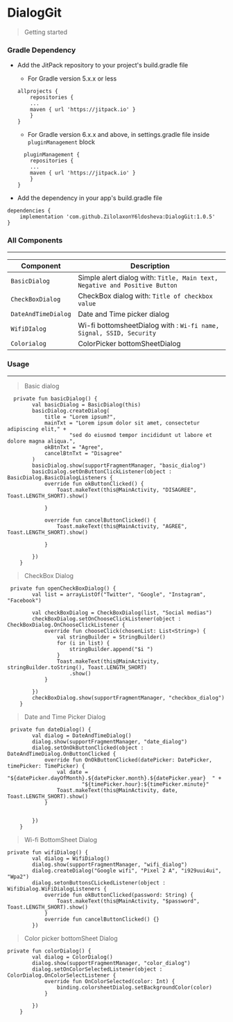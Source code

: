 # DialogGit
>Getting started
### Gradle Dependency
* Add the JitPack repository to your project's build.gradle file

    - For Gradle version 5.x.x or less
    ```
    allprojects {
        repositories {
        ...
        maven { url 'https://jitpack.io' }
        }
    }
    ```
    - For Gradle version 6.x.x and above, in settings.gradle file inside `pluginManagement` block
    ```
      pluginManagement {
        repositories {
        ...
        maven { url 'https://jitpack.io' }
        }
    }
    ```

* Add the dependency in your app's build.gradle file

```
dependencies {
	implementation 'com.github.ZilolaxonY6ldosheva:DialogGit:1.0.5'
}
```

### All Components
------------------------

| Component | Description |
| --- | --- | 
| `BasicDialog`| Simple alert dialog with: `Title, Main text, Negative and Positive Button` |  
| `CheckBoxDialog`| CheckBox dialog with: `Title of checkbox value` |
| `DateAndTimeDialog`| Date and Time picker dialog |
| `WifiDIalog`| Wi-fi bottomsheetDialog with : `Wi-fi name, Signal, SSID, Security` |
| `Colorialog`| ColorPicker bottomSheetDialog |  
### Usage
------------------------
>Basic dialog
```
  private fun basicDialog() {
        val basicDialog = BasicDialog(this)
        basicDialog.createDialog(
            title = "Lorem ipsum?",
            mainTxt = "Lorem ipsum dolor sit amet, consectetur adipiscing elit," +
                    "sed do eiusmod tempor incididunt ut labore et dolore magna aliqua.",
            okBtnTxt = "Agree",
            cancelBtnTxt = "Disagree"
        )
        basicDialog.show(supportFragmentManager, "basic_dialog")
        basicDialog.setOnButtonClickListener(object : BasicDialog.BasicDialogListeners {
            override fun okButtonClicked() {
                Toast.makeText(this@MainActivity, "DISAGREE", Toast.LENGTH_SHORT).show()

            }

            override fun cancelButtonClicked() {
                Toast.makeText(this@MainActivity, "AGREE", Toast.LENGTH_SHORT).show()

            }

        })
    }
```
>CheckBox Dialog
```
 private fun openCheckBoxDialog() {
        val list = arrayListOf("Twitter", "Google", "Instagram", "Facebook")

        val checkBoxDialog = CheckBoxDialog(list, "Social medias")
        checkBoxDialog.setOnChooseClickListener(object : CheckBoxDialog.OnChooseClickListener {
            override fun chooseClick(chosenList: List<String>) {
                val stringBuilder = StringBuilder()
                for (i in list) {
                    stringBuilder.append("$i ")
                }
                Toast.makeText(this@MainActivity, stringBuilder.toString(), Toast.LENGTH_SHORT)
                    .show()
            }

        })
        checkBoxDialog.show(supportFragmentManager, "checkbox_dialog")
    }
```

>Date and Time Picker Dialog
```
 private fun dateDialog() {
        val dialog = DateAndTimeDialog()
        dialog.show(supportFragmentManager, "date_dialog")
        dialog.setOnOkButtonClicked(object : DateAndTimeDialog.OnButtonClicked {
            override fun OnOkButtonClicked(datePicker: DatePicker, timePicker: TimePicker) {
                val date = "${datePicker.dayOfMonth}.${datePicker.month}.${datePicker.year}  " +
                        "${timePicker.hour}:${timePicker.minute}"
                Toast.makeText(this@MainActivity, date, Toast.LENGTH_SHORT).show()
            }


        })
    }
```

>Wi-fi BottomSheet Dialog
```
private fun wifiDialog() {
        val dialog = WifiDialog()
        dialog.show(supportFragmentManager, "wifi_dialog")
        dialog.createDialog("Google wifi", "Pixel 2 A", "i929uui4ui", "Wpa2")
        dialog.setonButtonsCLickedListener(object : WifiDialog.WiFiDialogListeners {
            override fun okButtonClicked(password: String) {
                Toast.makeText(this@MainActivity, "$password", Toast.LENGTH_SHORT).show()
            }
            override fun cancelButtonClicked() {}
        })
```

>Color picker bottomSheet Dialog
```
private fun colorDialog() {
        val dialog = ColorDialog()
        dialog.show(supportFragmentManager, "color_dialog")
        dialog.setOnColorSelectedListener(object : ColorDialog.OnColorSelectListener {
            override fun OnColorSelected(color: Int) {
                binding.colorsheetDialog.setBackgroundColor(color)
            }

        })
    }
```
